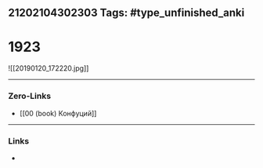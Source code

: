 21202104302303
Tags: #type_unfinished_anki 
---
# 1923

![[20190120_172220.jpg]]

---
### Zero-Links
- [[00 (book) Конфуций]]
---
### Links
-